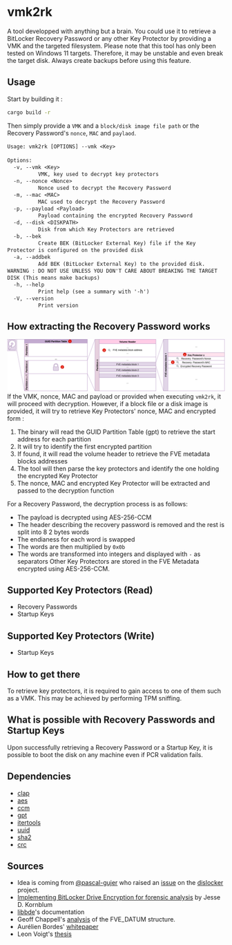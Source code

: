 # vmk2rk
A tool developped with anything but a brain. You could use it to retrieve a BitLocker Recovery Password or any other Key Protector by providing a VMK and the targeted filesystem. Please note that this tool has only been tested on Windows 11 targets. Therefore, it may be unstable and even break the target disk. Always create backups before using this feature.   

## Usage
Start by building it : 
```bash
cargo build -r 
```
Then simply provide a `VMK` and a `block/disk image file path` or the Recovery Password's `nonce`, `MAC` and `paylaod`. 
```text
Usage: vmk2rk [OPTIONS] --vmk <Key>

Options:
  -v, --vmk <Key>
          VMK, key used to decrypt key protectors
  -n, --nonce <Nonce>
          Nonce used to decrypt the Recovery Password
  -m, --mac <MAC>
          MAC used to decrypt the Recovery Password
  -p, --payload <Payload>
          Payload containing the encrypted Recovery Password
  -d, --disk <DISKPATH>
          Disk from which Key Protectors are retrieved 
  -b, --bek
          Create BEK (BitLocker External Key) file if the Key Protector is configured on the provided disk
  -a, --addbek
          Add BEK (BitLocker External Key) to the provided disk. WARNING : DO NOT USE UNLESS YOU DON'T CARE ABOUT BREAKING THE TARGET DISK (This means make backups)
  -h, --help
          Print help (see a summary with '-h')
  -V, --version
          Print version
```

## How extracting the Recovery Password works
![disk-parsing](./img/disk-parsing.png)
If the VMK, nonce, MAC and payload or provided when executing `vmk2rk`, it will proceed with decryption. However, if a block file or a disk image is provided, it will try to retrieve Key Protectors' nonce, MAC and  encrypted form :
1. The binary will read the GUID Partition Table (gpt) to retrieve the start address for each partition
2. It will try to identify the first encrypted partition
3. If found, it will read the volume header to retrieve the FVE metadata blocks addresses
4. The tool will then parse the key protectors and identify the one holding the encrypted Key Protector
5. The nonce, MAC and encrypted Key Protector will be extracted and passed to the decryption function

For a Recovery Password, the decryption process is as follows: 
- The payload is decrypted using AES-256-CCM
- The header describing the recovery password is removed and the rest is split into 8 2 bytes words
- The endianess for each word is swapped
- The words are then multiplied by `0x0b`
- The words are transformed into integers and displayed with `-` as separators
Other Key Protectors are stored in the FVE Metadata encrypted using AES-256-CCM.

## Supported Key Protectors (Read)
- Recovery Passwords 
- Startup Keys

## Supported Key Protectors (Write)
- Startup Keys

## How to get there 
To retrieve key protectors, it is required to gain access to one of them such as a VMK. This may be achieved by performing TPM sniffing. 

## What is possible with Recovery Passwords and Startup Keys
Upon successfully retrieving a Recovery Password or a Startup Key, it is possible to boot the disk on any machine even if PCR validation fails.

## Dependencies 
- [clap](https://docs.rs/clap/latest/clap/)
- [aes](https://docs.rs/aes/latest/aes/)
- [ccm](https://docs.rs/ccm/latest/ccm/)
- [gpt](https://docs.rs/gpt/latest/gpt/)
- [itertools](https://docs.rs/itertools/latest/itertools/)
- [uuid](https://docs.rs/uuid/latest/uuid/)
- [sha2](https://docs.rs/sha2/latest/sha2/)
- [crc](https://docs.rs/crc/latest/crc/)

## Sources
- Idea is coming from [@pascal-gujer](https://github.com/pascal-gujer) who raised an [issue](https://github.com/Aorimn/dislocker/issues/294) on the [dislocker](https://github.com/Aorimn/dislocker) project.
- [Implementing BitLocker Drive Encryption for forensic analysis](https://pdf4pro.com/cdn/implementing-bitlocker-drive-encryption-for-19a515.pdf) by Jesse D. Kornblum 
- [libbde](https://github.com/libyal/libbde/blob/main/documentation/BitLocker%20Drive%20Encryption%20%28BDE%29%20format.asciidoc)'s documentation
- Geoff Chappell's [analysis](https://www.geoffchappell.com/studies/windows/km/fvevol/structs/datum/index.htm) of the FVE_DATUM structure.
- Aurélien Bordes' [whitepaper](https://www.sstic.org/media/SSTIC2011/SSTIC-actes/bitlocker/SSTIC2011-Article-bitlocker-bordes.pdf)  
- Leon Voigt's [thesis](https://monami.hs-mittweida.de/frontdoor/deliver/index/docId/16055/file/Masterarbeit_LeonVoigt_CY21wC-M_46847.pdf       )
